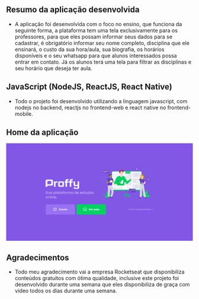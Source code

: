## Resumo da aplicação desenvolvida

- A aplicação foi desenvolvida com o foco no ensino, que funciona da seguinte forma, a plataforma tem uma tela exclusivamente para os professores, para que eles possam informar seus dados para se cadastrar, é obrigatório informar seu nome completo, disciplina que ele ensinará, o custo da sua hora/aula, sua biografia, os horários disponíveis e o seu whatsapp para que alunos interessados possa entrar em contato. Já os alunos terá uma tela para filtrar as disciplinas e seu horário que deseja ter aula.

## JavaScript (NodeJS, ReactJS, React Native)

- Todo o projeto foi desenvolvido utilizando a linguagem javascript, com nodejs no backend, reactjs no frontend-web e react native no frontend-mobile.

## Home da aplicação

![](assets/Home-Web.png)

## Agradecimentos

- Todo meu agradecimento vai a empresa Rocketseat que disponibiliza conteúdos gratuitos com ótima qualidade, inclusive este projeto foi desenvolvido durante uma semana que eles disponibiliza de graça com video todos os dias durante uma semana.
